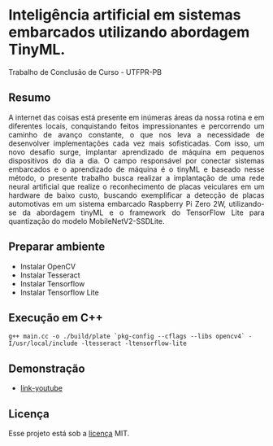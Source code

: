 # Inteligência artificial em sistemas embarcados utilizando abordagem TinyML.


Trabalho de Conclusão de Curso - UTFPR-PB

## Resumo

<div style="text-align: justify">  
A internet das coisas está presente em inúmeras áreas da nossa rotina e em diferentes locais, conquistando feitos impressionantes e percorrendo um caminho de avanço constante, o que nos leva a necessidade de desenvolver  implementações cada vez mais sofisticadas. Com isso, um novo desafio surge, implantar aprendizado de máquina em pequenos dispositivos do dia a dia. O campo responsável por conectar sistemas embarcados e o aprendizado de máquina é o tinyML e baseado nesse método, o presente trabalho busca realizar a implantação de uma rede neural artificial que realize o reconhecimento de placas veiculares em um hardware de baixo custo, buscando exemplificar a detecção de placas automotivas em um sistema embarcado Raspberry Pi Zero 2W, utilizando-se da abordagem tinyML e o framework do TensorFlow Lite para quantização do modelo MobileNetV2-SSDLite.
</div>


## Preparar ambiente

- Instalar OpenCV
- Instalar Tesseract
- Instalar Tensorflow 
- Instalar Tensorflow Lite

## Execução em C++

```
g++ main.cc -o ./build/plate `pkg-config --cflags --libs opencv4` -I/usr/local/include -ltesseract -ltensorflow-lite
```

## Demonstração

- [link-youtube](https://youtu.be/9tQOT_NEWOQ)


## Licença
Esse projeto está sob a [licença](LICENSE) MIT.